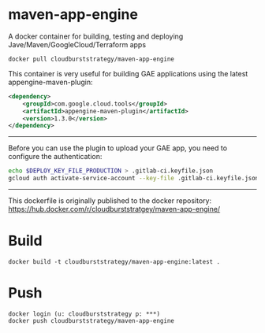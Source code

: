 # maven-app-engine

A docker container for building, testing and deploying Jave/Maven/GoogleCloud/Terraform apps

    docker pull cloudburststrategy/maven-app-engine

This container is very useful for building GAE applications using the latest appengine-maven-plugin:

```XML
<dependency>
    <groupId>com.google.cloud.tools</groupId>
    <artifactId>appengine-maven-plugin</artifactId>
    <version>1.3.0</version>
</dependency>
```

---

Before you can use the plugin to upload your GAE app, you need to configure the authentication:

```Bash
echo $DEPLOY_KEY_FILE_PRODUCTION > .gitlab-ci.keyfile.json
gcloud auth activate-service-account --key-file .gitlab-ci.keyfile.json
```

---

This dockerfile is originally published to the docker repository: https://hub.docker.com/r/cloudburststratgey/maven-app-engine/


# Build

    docker build -t cloudburststrategy/maven-app-engine:latest .
    
# Push

    docker login (u: cloudburststrategy p: ***)
    docker push cloudburststrategy/maven-app-engine
